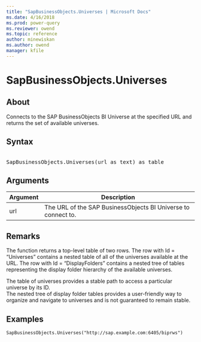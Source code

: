 ```yaml
---
title: "SapBusinessObjects.Universes | Microsoft Docs"
ms.date: 4/16/2018
ms.prod: power-query
ms.reviewer: owend
ms.topic: reference
author: minewiskan
ms.author: owend
manager: kfile
---
```

# SapBusinessObjects.Universes

  
## About  
Connects to the SAP BusinessObjects BI Universe at the specified URL and returns the set of available universes.  
  
## Syntax

<pre> 
SapBusinessObjects.Universes(url as text) as table  
</pre>
  
## Arguments  
  
|Argument|Description|  
|------------|---------------|  
|url|The URL of the SAP BusinessObjects BI Universe to connect to.|  
  
## Remarks  
The function returns a top-level table of two rows. The row with Id = “Universes” contains a nested table of all of the universes available at the URL. The row with Id = “DisplayFolders” contains a nested tree of tables representing the display folder hierarchy of the available universes.  
  
The table of universes provides a stable path to access a particular universe by its ID.  
The nested tree of display folder tables provides a user-friendly way to organize and navigate to universes and is not guaranteed to remain stable.  
  
## Examples  
  
```powerquery-m 
SapBusinessObjects.Universes("http://sap.example.com:6405/biprws")  
```  

